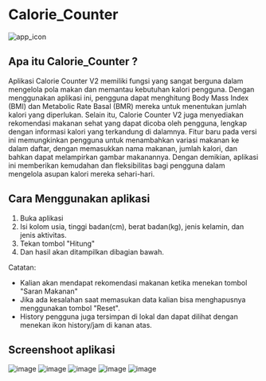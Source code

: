 # Calorie_Counter

![app_icon](https://github.com/IrsalLaz/Calorie_Counter/assets/91246036/8c2c8455-7978-434e-bff9-dbdaf74c46d6)

## Apa itu Calorie_Counter ?
Aplikasi Calorie Counter V2 memiliki fungsi yang sangat berguna dalam mengelola pola makan dan memantau kebutuhan kalori pengguna. Dengan menggunakan aplikasi ini, pengguna dapat menghitung Body Mass Index (BMI) dan Metabolic Rate Basal (BMR) mereka untuk menentukan jumlah kalori yang diperlukan. Selain itu, Calorie Counter V2 juga menyediakan rekomendasi makanan sehat yang dapat dicoba oleh pengguna, lengkap dengan informasi kalori yang terkandung di dalamnya. Fitur baru pada versi ini memungkinkan pengguna untuk menambahkan variasi makanan ke dalam daftar, dengan memasukkan nama makanan, jumlah kalori, dan bahkan dapat melampirkan gambar makanannya. Dengan demikian, aplikasi ini memberikan kemudahan dan fleksibilitas bagi pengguna dalam mengelola asupan kalori mereka sehari-hari.

## Cara Menggunakan aplikasi 
1. Buka aplikasi
2. Isi kolom usia, tinggi badan(cm), berat badan(kg), jenis kelamin, dan jenis aktivitas.
3. Tekan tombol "Hitung"
4. Dan hasil akan ditampilkan dibagian bawah.

Catatan:
* Kalian akan mendapat rekomendasi makanan ketika menekan tombol "Saran Makanan"
* Jika ada kesalahan saat memasukan data kalian bisa menghapusnya menggunakan tombol "Reset".
* History pengguna juga tersimpan di lokal dan dapat dilihat dengan menekan ikon history/jam di kanan atas.

## Screenshoot aplikasi
![image](https://github.com/IrsalLaz/Calorie_Counter/assets/91246036/fe15ffdf-2fc6-4d01-badb-17a4e1878611)
![image](https://github.com/IrsalLaz/Calorie_Counter/assets/91246036/5755e5fd-ceed-4faa-ba13-2c77cf54c6f1)
![image](https://github.com/IrsalLaz/Calorie_Counter/assets/91246036/b5733260-11c5-472b-9aba-fce5bf3fc68c)
![image](https://github.com/IrsalLaz/Calorie_Counter/assets/91246036/1d99dc44-d91d-414f-a588-048d465970f9)
![image](https://github.com/IrsalLaz/Calorie_Counter/assets/91246036/0a5ef66b-9815-45b8-a445-bb3b8229254a)
